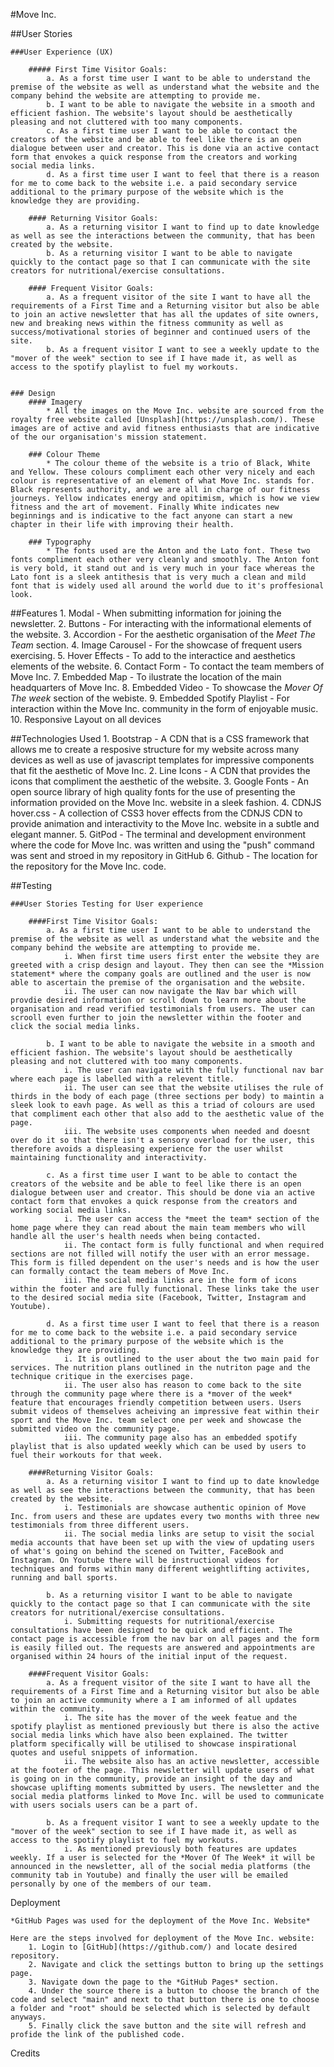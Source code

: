 #Move Inc. 

##User Stories
    
    ###User Experience (UX)
        
        ##### First Time Visitor Goals:
            a. As a forst time user I want to be able to understand the premise of the website as well as understand what the website and the company behind the website are attempting to provide me.
            b. I want to be able to navigate the website in a smooth and efficient fashion. The website's layout should be aesthetically pleasing and not cluttered with too many components. 
            c. As a first time user I want to be able to contact the creators of the website and be able to feel like there is an open dialogue between user and creator. This is done via an active contact form that envokes a quick response from the creators and working social media links. 
            d. As a first time user I want to feel that there is a reason for me to come back to the website i.e. a paid secondary service additional to the primary purpose of the website which is the knowledge they are providing. 

        #### Returning Visitor Goals:
            a. As a returning visitor I want to find up to date knowledge as well as see the interactions between the community, that has been created by the website.
            b. As a returning visitor I want to be able to navigate quickly to the contact page so that I can communicate with the site creators for nutritional/exercise consultations. 
        
        #### Frequent Visitor Goals:
            a. As a frequent visitor of the site I want to have all the requirements of a First Time and a Returning visitor but also be able to join an active newsletter that has all the updates of site owners, new and breaking news within the fitness community as well as success/motivational stories of beginner and continued users of the site. 
            b. As a frequent visitor I want to see a weekly update to the "mover of the week" section to see if I have made it, as well as access to the spotify playlist to fuel my workouts. 
            
    
    ### Design
        #### Imagery
            * All the images on the Move Inc. website are sourced from the royalty free website called [Unsplash](https://unsplash.com/). These images are of active and avid fitness enthusiasts that are indicative of the our organisation's mission statement. 

        ### Colour Theme  
            * The colour theme of the website is a trio of Black, White and Yellow. These colours compliment each other very nicely and each colour is representative of an element of what Move Inc. stands for. Black represents authority, and we are all in charge of our fitness journeys. Yellow indicates energy and opitimism, which is how we view fitness and the art of movement. Finally White indicates new beginnings and is indicative to the fact anyone can start a new chapter in their life with improving their health.
        
        ### Typography 
            * The fonts used are the Anton and the Lato font. These two fonts compliment each other very cleanly and smoothly. The Anton font is very bold, it stand out and is very much in your face whereas the Lato font is a sleek antithesis that is very much a clean and mild font that is widely used all around the world due to it's proffesional look. 

##Features
    1. Modal - When submitting information for joining the newsletter.
    2. Buttons - For interacting with the informational elements of the website.
    3. Accordion - For the aesthetic organisation of the *Meet The Team* section.
    4. Image Carousel - For the showcase of frequent users exercising.
    5. Hover Effects - To add to the interactice and aesthetics elements of the website.
    6. Contact Form - To contact the team members of Move Inc. 
    7. Embedded Map - To ilustrate the location of the main headquarters of Move Inc. 
    8. Embedded Video - To showcase the *Mover Of The week* section of the webiste. 
    9. Embedded Spotify Playlist - For interaction within the Move Inc. community in the form of enjoyable music. 
    10. Responsive Layout on all devices

##Technologies Used
    1. Bootstrap - A CDN that is a CSS framework that allows me to create a resposive structure for my website across many devices as well as use of javascript templates for impressive components that fit the aesthetic of Move Inc.
    2. Line Icons - A CDN that provides the icons that compliment the aesthetic of the website.
    3. Google Fonts - An open source library of high quality fonts for the use of presenting the information provided on the Move Inc. website in a sleek fashion. 
    4. CDNJS hover.css - A collection of CSS3 hover effects from the CDNJS CDN to provide animation and interactivity to the Move Inc. website in a subtle and elegant manner. 
    5. GitPod -  The terminal and development environment where the code for Move Inc. was written and using the "push" command was sent and stroed in my repository in GitHub
    6. Github - The location for the repository for the Move Inc. code. 

##Testing
   
    ###User Stories Testing for User experience 
        
        ####First Time Visitor Goals:
            a. As a first time user I want to be able to understand the premise of the website as well as understand what the website and the company behind the website are attempting to provide me.
                i. When first time users first enter the website they are greeted with a crisp design and layout. They then can see the *Mission statement* where the company goals are outlined and the user is now able to ascertain the premise of the organisation and the website.
                ii. The user can now navigate the Nav bar which will provdie desired information or scroll down to learn more about the organisation and read verified testimonials from users. The user can scrooll even further to join the newsletter within the footer and click the social media links. 

            b. I want to be able to navigate the website in a smooth and efficient fashion. The website's layout should be aesthetically pleasing and not cluttered with too many components.
                i. The user can navigate with the fully functional nav bar where each page is labelled with a relevent title.
                ii. The user can see that the website utilises the rule of thirds in the body of each page (three sections per body) to maintin a sleek look to eavh page. As well as this a triad of colours are used that compliment each other that also add to the aesthetic value of the page. 
                iii. The website uses components when needed and doesnt over do it so that there isn't a sensory overload for the user, this therefore avoids a displeasing experience for the user whilst maintaining functionality and interactivity. 

            c. As a first time user I want to be able to contact the creators of the website and be able to feel like there is an open dialogue between user and creator. This should be done via an active contact form that envokes a quick response from the creators and working social media links.
                i. The user can access the *meet the team* section of the home page where they can read about the main team members who will handle all the user's health needs when being contacted. 
                ii. The contact form is fully functional and when required sections are not filled will notify the user with an error message. This form is filled dependent on the user's needs and is how the user can formally contact the team mebers of Move Inc.
                iii. The social media links are in the form of icons within the footer and are fully functional. These links take the user to the desired social media site (Facebook, Twitter, Instagram and Youtube).
            
            d. As a first time user I want to feel that there is a reason for me to come back to the website i.e. a paid secondary service additional to the primary purpose of the website which is the knowledge they are providing.
                i. It is outlined to the user about the two main paid for services. The nutrition plans outlined in the nutriton page and the technique critique in the exercises page. 
                ii. The user also has reason to come back to the site through the community page where there is a *mover of the week* feature that encourages friendly competition between users. Users submit videos of themselves acheiving an impressive feat within their sport and the Move Inc. team select one per week and showcase the submitted video on the community page. 
                iii. The community page also has an embedded spotify playlist that is also updated weekly which can be used by users to fuel their workouts for that week. 

        ####Returning Visitor Goals:
            a. As a returning visitor I want to find up to date knowledge as well as see the interactions between the community, that has been created by the website.
                i. Testimonials are showcase authentic opinion of Move Inc. from users and these are updates every two months with three new testimonials from three different users. 
                ii. The social media links are setup to visit the social media accounts that have been set up with the view of updating users of what's going on behind the scened on Twitter, FaceBook and Instagram. On Youtube there will be instructional videos for techniques and forms within many different weightlifting activites, running and ball sports. 
            
            b. As a returning visitor I want to be able to navigate quickly to the contact page so that I can communicate with the site creators for nutritional/exercise consultations.
                i. Submitting requests for nutritional/exercise consultations have been designed to be quick and efficient. The contact page is accessible from the nav bar on all pages and the form is easily filled out. The requests are answered and appointments are organised within 24 hours of the initial input of the request. 

        ####Frequent Visitor Goals: 
            a. As a frequent visitor of the site I want to have all the requirements of a First Time and a Returning visitor but also be able to join an active community where a I am informed of all updates within the community. 
                i. The site has the mover of the week featue and the spotify playlist as mentioned previously but there is also the active social media links which have also been explained. The twitter platform specifically will be utilised to showcase inspirational quotes and useful snippets of information. 
                ii. The website also has an active newsletter, accessible at the footer of the page. This newsletter will update users of what is going on in the community, provide an insight of the day and showcase uplifting moments submitted by users. The newsletter and the social media platforms linked to Move Inc. will be used to communicate with users socials users can be a part of. 

            b. As a frequent visitor I want to see a weekly update to the "mover of the week" section to see if I have made it, as well as access to the spotify playlist to fuel my workouts.
                i. As mentioned previously both features are updates weekly. If a user is selected for the *Mover Of The Week* it will be announced in the newsletter, all of the social media platforms (the community tab in Youtube) and finally the user will be emailed personally by one of the members of our team. 
             

Deployment
    
    *GitHub Pages was used for the deployment of the Move Inc. Website*
    
    Here are the steps involved for deployment of the Move Inc. website:
        1. Login to [GitHub](https://github.com/) and locate desired repository.
        2. Navigate and click the settings button to bring up the settings page.
        3. Navigate down the page to the *GitHub Pages* section.
        4. Under the source there is a button to choose the branch of the code and select "main" and next to that button there is one to choose a folder and "root" should be selected which is selected by default anyways. 
        5. Finally click the save button and the site will refresh and profide the link of the published code.
Credits